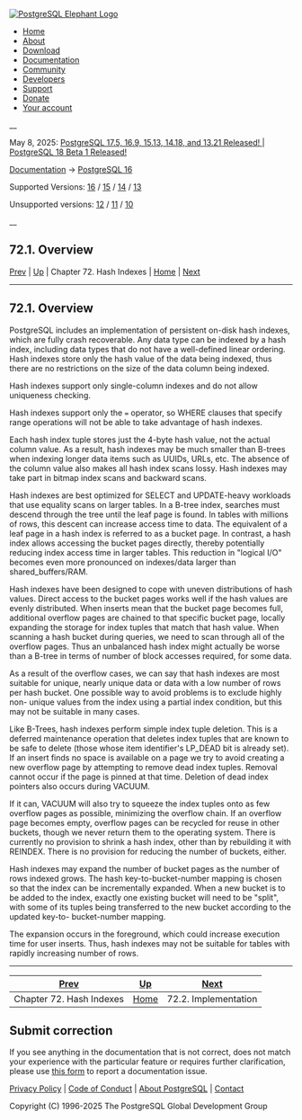 [ ![PostgreSQL Elephant Logo](/media/img/about/press/elephant.png) ](/)

  * [Home](/ "Home")
  * [About](/about/ "About")
  * [Download](/download/ "Download")
  * [Documentation](/docs/ "Documentation")
  * [Community](/community/ "Community")
  * [Developers](/developer/ "Developers")
  * [Support](/support/ "Support")
  * [Donate](/about/donate/ "Donate")
  * [Your account](/account/ "Your account")

__

May 8, 2025: [ PostgreSQL 17.5, 16.9, 15.13, 14.18, and 13.21 Released! ](/about/news/postgresql-175-169-1513-1418-and-1321-released-3072/) | [ PostgreSQL 18 Beta 1 Released! ](/about/news/postgresql-18-beta-1-released-3070/)

[Documentation](/docs/ "Documentation") -> [PostgreSQL
16](/docs/16/index.html)

Supported Versions: [16](/docs/16/hash-intro.html "PostgreSQL 16 -
72.1. Overview") / [15](/docs/15/hash-intro.html "PostgreSQL 15 -
72.1. Overview") / [14](/docs/14/hash-intro.html "PostgreSQL 14 -
72.1. Overview") / [13](/docs/13/hash-intro.html "PostgreSQL 13 -
72.1. Overview")

Unsupported versions: [12](/docs/12/hash-intro.html "PostgreSQL 12 -
72.1. Overview") / [11](/docs/11/hash-intro.html "PostgreSQL 11 -
72.1. Overview") / [10](/docs/10/hash-intro.html "PostgreSQL 10 -
72.1. Overview")

__

72.1. Overview  
---  
[Prev](hash-index.html "Chapter 72. Hash Indexes")  | [Up](hash-index.html "Chapter 72. Hash Indexes") | Chapter 72. Hash Indexes | [Home](index.html "PostgreSQL 16.9 Documentation") |  [Next](hash-implementation.html "72.2. Implementation")  
  
* * *

## 72.1. Overview #

PostgreSQL includes an implementation of persistent on-disk hash indexes,
which are fully crash recoverable. Any data type can be indexed by a hash
index, including data types that do not have a well-defined linear ordering.
Hash indexes store only the hash value of the data being indexed, thus there
are no restrictions on the size of the data column being indexed.

Hash indexes support only single-column indexes and do not allow uniqueness
checking.

Hash indexes support only the `=` operator, so WHERE clauses that specify
range operations will not be able to take advantage of hash indexes.

Each hash index tuple stores just the 4-byte hash value, not the actual column
value. As a result, hash indexes may be much smaller than B-trees when
indexing longer data items such as UUIDs, URLs, etc. The absence of the column
value also makes all hash index scans lossy. Hash indexes may take part in
bitmap index scans and backward scans.

Hash indexes are best optimized for SELECT and UPDATE-heavy workloads that use
equality scans on larger tables. In a B-tree index, searches must descend
through the tree until the leaf page is found. In tables with millions of
rows, this descent can increase access time to data. The equivalent of a leaf
page in a hash index is referred to as a bucket page. In contrast, a hash
index allows accessing the bucket pages directly, thereby potentially reducing
index access time in larger tables. This reduction in "logical I/O" becomes
even more pronounced on indexes/data larger than shared_buffers/RAM.

Hash indexes have been designed to cope with uneven distributions of hash
values. Direct access to the bucket pages works well if the hash values are
evenly distributed. When inserts mean that the bucket page becomes full,
additional overflow pages are chained to that specific bucket page, locally
expanding the storage for index tuples that match that hash value. When
scanning a hash bucket during queries, we need to scan through all of the
overflow pages. Thus an unbalanced hash index might actually be worse than a
B-tree in terms of number of block accesses required, for some data.

As a result of the overflow cases, we can say that hash indexes are most
suitable for unique, nearly unique data or data with a low number of rows per
hash bucket. One possible way to avoid problems is to exclude highly non-
unique values from the index using a partial index condition, but this may not
be suitable in many cases.

Like B-Trees, hash indexes perform simple index tuple deletion. This is a
deferred maintenance operation that deletes index tuples that are known to be
safe to delete (those whose item identifier's LP_DEAD bit is already set). If
an insert finds no space is available on a page we try to avoid creating a new
overflow page by attempting to remove dead index tuples. Removal cannot occur
if the page is pinned at that time. Deletion of dead index pointers also
occurs during VACUUM.

If it can, VACUUM will also try to squeeze the index tuples onto as few
overflow pages as possible, minimizing the overflow chain. If an overflow page
becomes empty, overflow pages can be recycled for reuse in other buckets,
though we never return them to the operating system. There is currently no
provision to shrink a hash index, other than by rebuilding it with REINDEX.
There is no provision for reducing the number of buckets, either.

Hash indexes may expand the number of bucket pages as the number of rows
indexed grows. The hash key-to-bucket-number mapping is chosen so that the
index can be incrementally expanded. When a new bucket is to be added to the
index, exactly one existing bucket will need to be "split", with some of its
tuples being transferred to the new bucket according to the updated key-to-
bucket-number mapping.

The expansion occurs in the foreground, which could increase execution time
for user inserts. Thus, hash indexes may not be suitable for tables with
rapidly increasing number of rows.

* * *

[Prev](hash-index.html "Chapter 72. Hash Indexes")  | [Up](hash-index.html "Chapter 72. Hash Indexes") |  [Next](hash-implementation.html "72.2. Implementation")  
---|---|---  
Chapter 72. Hash Indexes  | [Home](index.html "PostgreSQL 16.9 Documentation") |  72.2. Implementation  
  
## Submit correction

If you see anything in the documentation that is not correct, does not match
your experience with the particular feature or requires further clarification,
please use [this form](/account/comments/new/16/hash-intro.html/) to report a
documentation issue.

[Privacy Policy](/about/privacypolicy) | [Code of Conduct](/about/policies/coc/) | [About PostgreSQL](/about/) | [Contact](/about/contact/)  

Copyright (C) 1996-2025 The PostgreSQL Global Development Group

